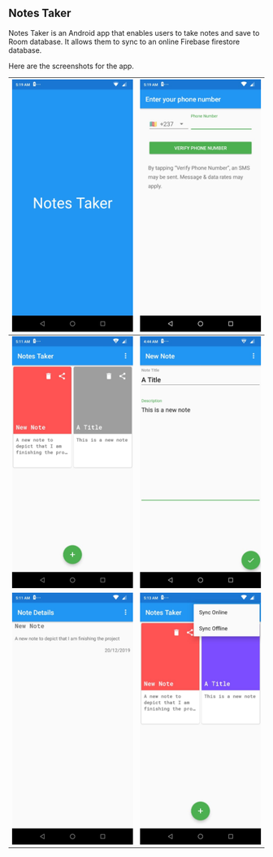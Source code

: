 ## Notes Taker



Notes Taker is an Android app that enables users to take notes and save to Room database. It allows them to sync to an online Firebase firestore database.

Here are the screenshots for the app.

| ![Splash Screen](screenshots/splash.jpeg)      | ![Authentication](screenshots/auth.jpeg) |
| ---------------------------------------------- | ---------------------------------------- |
| ![Authentication](screenshots/note_list.jpeg)  | ![New Note](screenshots/new_note.jpeg)   |
| ![Note Details](screenshots/note_details.jpeg) | ![Sync](screenshots/sync.jpeg)           |

